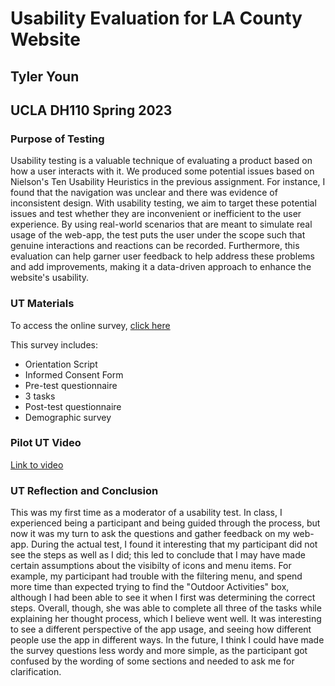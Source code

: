 # Usability Evaluation for LA County Website
## Tyler Youn
## UCLA DH110 Spring 2023

### Purpose of  Testing
Usability testing is a valuable technique of evaluating a product based on how a user interacts with it. We produced some potential issues based on Nielson's Ten Usability Heuristics in the previous assignment. For instance, I found that the navigation was unclear and there was evidence of inconsistent design. With usability testing, we aim to target these potential issues and test whether they are inconvenient or inefficient to the user experience. By using real-world scenarios that are meant to simulate real usage of the web-app, the test puts the user under the scope such that genuine interactions and reactions can be recorded. Furthermore, this evaluation can help garner user feedback to help address these problems and add improvements, making it a data-driven approach to enhance the website's usability. 

### UT Materials
To access the online survey, [click here](https://forms.gle/eg3MTwnmVDfrww7eA)

This survey includes:
- Orientation Script
- Informed Consent Form
- Pre-test questionnaire
- 3 tasks 
- Post-test questionnaire
- Demographic survey

### Pilot UT Video
[Link to video](https://drive.google.com/file/d/116QFk1W00N-6YylDkRyjp7Tvcjt6p0F1/view?usp=sharing)

### UT Reflection and Conclusion
This was my first time as a moderator of a usability test. In class, I experienced being a participant and being guided through the process, but now it was my turn to ask the questions and gather feedback on my web-app. During the actual test, I found it interesting that my participant did not see the steps as well as I did; this led to conclude that I may have made certain assumptions about the visibilty of icons and menu items. For example, my participant had trouble with the filtering menu, and spend more time than expected trying to find the "Outdoor Activities" box, although I had been able to see it when I first was determining the correct steps. Overall, though, she was able to complete all three of the tasks while explaining her thought process, which I believe went well. It was interesting to see a different perspective of the app usage, and seeing how different people use the app in different ways. In the future, I think I could have made the survey questions less wordy and more simple, as the participant got confused by the wording of some sections and needed to ask me for clarification. 

